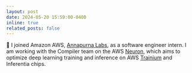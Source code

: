 ```yaml
---
layout: post
date: 2024-05-20 15:59:00-0400
inline: true
related_posts: false
---
```


:tada: I joined Amazon AWS, [Annapurna Labs](https://www.amazon.jobs/content/en/teams/amazon-web-services/annapurna-labs), as a software engineer intern. I am working with the Compiler team on the AWS [Neuron](https://awsdocs-neuron.readthedocs-hosted.com/en/latest/), which aims to optimize deep learning training and inference on AWS [Trainium](https://aws.amazon.com/machine-learning/trainium/?nc1=h_ls) and Inferentia chips.